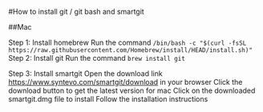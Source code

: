 #How to install git / git bash and smartgit

##Mac

Step 1: Install homebrew
Run the command `/bin/bash -c "$(curl -fsSL https://raw.githubusercontent.com/Homebrew/install/HEAD/install.sh)"`
Step 2: Install git
Run the command `brew install git`

Step 3: Install smartgit
Open the download link https://www.syntevo.com/smartgit/download in your browser
Click the download button to get the latest version for mac
Click on the downloaded smartgit.dmg file to install
Follow the installation instructions

